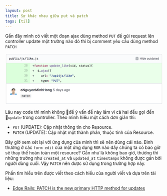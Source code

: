 ```yaml
---
layout: post
title: Sự khác nhau giữa put và patch
tags: [til]
---
```


Gần đây mình có viết một đoạn ajax dùng method `PUT` để gủi request lên controller update một trường nào đó thì bị comment yêu cầu dùng method `PATCH`

![PUT](../img/put.png)

Lâu nay code thì mình không để ý vấn đề này lắm vì cả hai đều gọi đến `update` trong controller.
Theo mình hiểu một cách đơn giản thì:

- `PUT` (UPDATE): Cập nhật thông tin cho Resource.
- `PATCH` (UPDATE): Cập nhật một thành phần, thuộc tính của Resource.

Bây giờ xem xét lại với ứng dụng của mình thì sẽ nên dùng cái nào. Bình thường ở các `form edit` của một ứng dụng `ROR` nào đấy chúng ta có bao giờ sẽ thay thế hoàn toàn một resource? Gần như là không bao giờ, thường thì những trường như `created_at` và `updated_at` `timestamps` không  được gán bởi người dùng cuối. Vậy `PATCH` nên được sử dụng trong trường hợp này.

Phần tìm hiểu trên được viết theo cách hiểu của người viết và dựa trên tài liệu:
- [Edge Rails: PATCH is the new primary HTTP method for updates](http://weblog.rubyonrails.org/2012/2/26/edge-rails-patch-is-the-new-primary-http-method-for-updates/)
